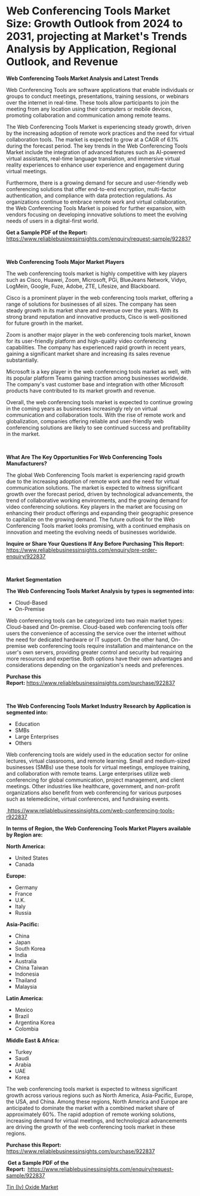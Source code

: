 <p><h1>Web Conferencing Tools Market Size: Growth Outlook from 2024 to 2031, projecting at Market's Trends Analysis by Application, Regional Outlook, and Revenue</h1></p><p><strong>Web Conferencing Tools Market Analysis and Latest Trends</strong></p>
<p><p>Web Conferencing Tools are software applications that enable individuals or groups to conduct meetings, presentations, training sessions, or webinars over the internet in real-time. These tools allow participants to join the meeting from any location using their computers or mobile devices, promoting collaboration and communication among remote teams.</p><p>The Web Conferencing Tools Market is experiencing steady growth, driven by the increasing adoption of remote work practices and the need for virtual collaboration tools. The market is expected to grow at a CAGR of 6.1% during the forecast period. The key trends in the Web Conferencing Tools Market include the integration of advanced features such as AI-powered virtual assistants, real-time language translation, and immersive virtual reality experiences to enhance user experience and engagement during virtual meetings.</p><p>Furthermore, there is a growing demand for secure and user-friendly web conferencing solutions that offer end-to-end encryption, multi-factor authentication, and compliance with data protection regulations. As organizations continue to embrace remote work and virtual collaboration, the Web Conferencing Tools Market is poised for further expansion, with vendors focusing on developing innovative solutions to meet the evolving needs of users in a digital-first world.</p></p>
<p><strong>Get a Sample PDF of the Report:&nbsp;</strong> <a href="https://www.reliablebusinessinsights.com/enquiry/request-sample/922837">https://www.reliablebusinessinsights.com/enquiry/request-sample/922837</a></p>
<p>&nbsp;</p>
<p><strong>Web Conferencing Tools Major Market Players</strong></p>
<p><p>The web conferencing tools market is highly competitive with key players such as Cisco, Huawei, Zoom, Microsoft, PGi, BlueJeans Network, Vidyo, LogMein, Google, Fuze, Adobe, ZTE, Lifesize, and Blackboard. </p><p>Cisco is a prominent player in the web conferencing tools market, offering a range of solutions for businesses of all sizes. The company has seen steady growth in its market share and revenue over the years. With its strong brand reputation and innovative products, Cisco is well-positioned for future growth in the market.</p><p>Zoom is another major player in the web conferencing tools market, known for its user-friendly platform and high-quality video conferencing capabilities. The company has experienced rapid growth in recent years, gaining a significant market share and increasing its sales revenue substantially.</p><p>Microsoft is a key player in the web conferencing tools market as well, with its popular platform Teams gaining traction among businesses worldwide. The company's vast customer base and integration with other Microsoft products have contributed to its market growth and revenue.</p><p>Overall, the web conferencing tools market is expected to continue growing in the coming years as businesses increasingly rely on virtual communication and collaboration tools. With the rise of remote work and globalization, companies offering reliable and user-friendly web conferencing solutions are likely to see continued success and profitability in the market.</p></p>
<p>&nbsp;</p>
<p><strong>What Are The Key Opportunities For Web Conferencing Tools Manufacturers?</strong></p>
<p><p>The global Web Conferencing Tools market is experiencing rapid growth due to the increasing adoption of remote work and the need for virtual communication solutions. The market is expected to witness significant growth over the forecast period, driven by technological advancements, the trend of collaborative working environments, and the growing demand for video conferencing solutions. Key players in the market are focusing on enhancing their product offerings and expanding their geographic presence to capitalize on the growing demand. The future outlook for the Web Conferencing Tools market looks promising, with a continued emphasis on innovation and meeting the evolving needs of businesses worldwide.</p></p>
<p><strong>Inquire or Share Your Questions If Any Before Purchasing This Report:</strong> <a href="https://www.reliablebusinessinsights.com/enquiry/pre-order-enquiry/922837">https://www.reliablebusinessinsights.com/enquiry/pre-order-enquiry/922837</a></p>
<p>&nbsp;</p>
<p><strong>Market Segmentation</strong></p>
<p><strong>The Web Conferencing Tools Market Analysis by types is segmented into:</strong></p>
<p><ul><li>Cloud-Based</li><li>On-Premise</li></ul></p>
<p><p>Web conferencing tools can be categorized into two main market types: Cloud-based and On-premise. Cloud-based web conferencing tools offer users the convenience of accessing the service over the internet without the need for dedicated hardware or IT support. On the other hand, On-premise web conferencing tools require installation and maintenance on the user's own servers, providing greater control and security but requiring more resources and expertise. Both options have their own advantages and considerations depending on the organization's needs and preferences.</p></p>
<p><strong>Purchase this Report:&nbsp;</strong><a href="https://www.reliablebusinessinsights.com/purchase/922837">https://www.reliablebusinessinsights.com/purchase/922837</a></p>
<p>&nbsp;</p>
<p><strong>The Web Conferencing Tools Market Industry Research by Application is segmented into:</strong></p>
<p><ul><li>Education</li><li>SMBs</li><li>Large Enterprises</li><li>Others</li></ul></p>
<p><p>Web conferencing tools are widely used in the education sector for online lectures, virtual classrooms, and remote learning. Small and medium-sized businesses (SMBs) use these tools for virtual meetings, employee training, and collaboration with remote teams. Large enterprises utilize web conferencing for global communication, project management, and client meetings. Other industries like healthcare, government, and non-profit organizations also benefit from web conferencing for various purposes such as telemedicine, virtual conferences, and fundraising events.</p></p>
<p><a href="https://www.reliablebusinessinsights.com/web-conferencing-tools-r922837">&nbsp;https://www.reliablebusinessinsights.com/web-conferencing-tools-r922837</a></p>
<p><strong>In terms of Region, the Web Conferencing Tools Market Players available by Region are:</strong></p>
<p>
    <p> <strong> North America: </strong>
        <ul>
            <li>United States</li>
            <li>Canada</li>
        </ul>
        </p> 
    <p> <strong> Europe: </strong>
        <ul>
            <li>Germany</li>
            <li>France</li>
            <li>U.K.</li>
            <li>Italy</li>
            <li>Russia</li>
        </ul>
        </p> 
    <p> <strong> Asia-Pacific: </strong>
        <ul>
            <li>China</li>
            <li>Japan</li>
            <li>South Korea</li>
            <li>India</li>
            <li>Australia</li>
            <li>China Taiwan</li>
            <li>Indonesia</li>
            <li>Thailand</li>
            <li>Malaysia</li>
        </ul>
        </p> 
    <p> <strong> Latin America: </strong>
        <ul>
            <li>Mexico</li>
            <li>Brazil</li>
            <li>Argentina Korea</li>
            <li>Colombia</li>
        </ul>
        </p> 
    <p> <strong> Middle East & Africa: </strong>
        <ul>
            <li>Turkey</li>
            <li>Saudi</li>
            <li>Arabia</li>
            <li>UAE</li>
            <li>Korea</li>
        </ul>
    </p>
    </p>
<p><p>The web conferencing tools market is expected to witness significant growth across various regions such as North America, Asia-Pacific, Europe, the USA, and China. Among these regions, North America and Europe are anticipated to dominate the market with a combined market share of approximately 60%. The rapid adoption of remote working solutions, increasing demand for virtual meetings, and technological advancements are driving the growth of the web conferencing tools market in these regions.</p></p>
<p><strong>Purchase this Report: </strong><a href="https://www.reliablebusinessinsights.com/purchase/922837">https://www.reliablebusinessinsights.com/purchase/922837</a></p>
<p>&nbsp;<strong>Get a Sample PDF of the Report:&nbsp;&nbsp;</strong><a href="https://www.reliablebusinessinsights.com/enquiry/request-sample/922837">https://www.reliablebusinessinsights.com/enquiry/request-sample/922837</a></p>
<p><strong></strong></p>
<p><p><a href="https://www.linkedin.com/pulse/tin-iv-oxide-market-research-report-includes-analysis-size-share-4lqqe?trackingId=%2FbWvntM2Ri6FaKaYZGpI4Q%3D%3D">Tin (Iv) Oxide Market</a></p></p>